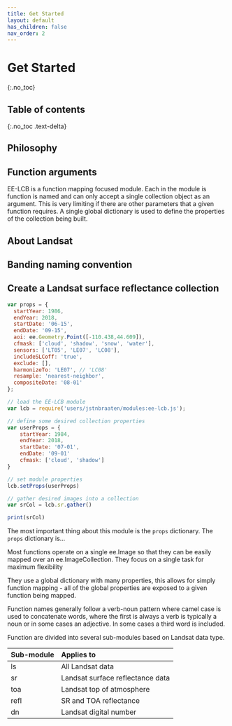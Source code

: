 ```yaml
---
title: Get Started
layout: default
has_children: false
nav_order: 2
---
```


# Get Started
{:.no_toc}

## Table of contents
{:.no_toc .text-delta}


## Philosophy


## Function arguments 

EE-LCB is a function mapping focused module. Each in the module is function is named and can only accept
a single collection object as an argument. This is very limiting if there are other parameters that a
given function requires. A single global dictionary is used to define the properties of the collection 
being built. 


## About Landsat


## Banding naming convention


## Create a Landsat surface reflectance collection

```js
var props = {
  startYear: 1986,
  endYear: 2018,
  startDate: '06-15',
  endDate: '09-15',
  aoi: ee.Geometry.Point([-110.438,44.609]),
  cfmask: ['cloud', 'shadow', 'snow', 'water'],
  sensors: ['LT05', 'LE07', 'LC08'],
  includeSLCoff: 'true',
  exclude: [],
  harmonizeTo: 'LE07', // 'LC08' 
  resample: 'nearest-neighbor',
  compositeDate: '08-01'
};
```

```js
// load the EE-LCB module
var lcb = require('users/jstnbraaten/modules:ee-lcb.js'); 

// define some desired collection properties
var userProps = {
	startYear: 1984,
	endYear: 2018,
	startDate: '07-01',
	endDate: '09-01'
	cfmask: ['cloud', 'shadow']
}

// set module properties
lcb.setProps(userProps)

// gather desired images into a collection
var srCol = lcb.sr.gather()

print(srCol)
```



The most important thing about this module is the `props` dictionary.
The `props` dictionary is...



Most functions operate on a single ee.Image so that they can be easily mapped over an ee.ImageCollection.
They focus on a single task for maximum flexibility

They use a global dictionary with many properties, this allows for simply function mapping - all of the global properties
are exposed to a given function being mapped.

Function names generally follow a verb-noun pattern where camel case is used to concatenate words, 
where the first is always a verb is typically a noun or in some cases an adjective.
In some cases a third word is included.

Function are divided into several sub-modules based on Landsat data type. 

| Sub-module  | Applies to |
| :- | :- |
| ls   | All Landsat data |
| sr   | Landsat surface reflectance data |
| toa  | Landsat top of atmosphere |
| refl | SR and TOA reflectance |
| dn   | Landsat digital number |












